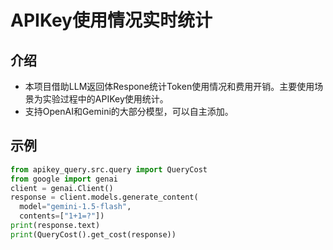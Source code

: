 # APIKey使用情况实时统计
## 介绍
+ 本项目借助LLM返回体Respone统计Token使用情况和费用开销。主要使用场景为实验过程中的APIKey使用统计。
+ 支持OpenAI和Gemini的大部分模型，可以自主添加。
## 示例
```python
from apikey_query.src.query import QueryCost
from google import genai
client = genai.Client()
response = client.models.generate_content(
  model="gemini-1.5-flash",
  contents=["1+1=?"])
print(response.text)
print(QueryCost().get_cost(response))
 ```